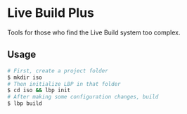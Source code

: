 # Live Build Plus

Tools for those who find the Live Build system too complex.

## Usage

```bash
# First, create a project folder
$ mkdir iso
# Then initialize LBP in that folder
$ cd iso && lbp init
# After making some configuration changes, build
$ lbp build
```